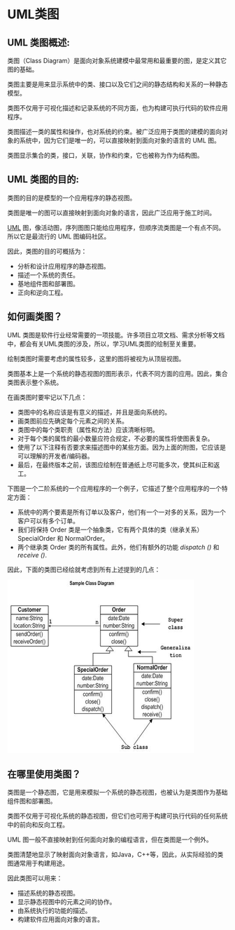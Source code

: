 # UML类图

## UML 类图概述:

类图（Class Diagram）是面向对象系统建模中最常用和最重要的图，是定义其它图的基础。

类图主要是用来显示系统中的类、接口以及它们之间的静态结构和关系的一种静态模型。

类图不仅用于可视化描述和记录系统的不同方面，也为构建可执行代码的软件应用程序。

类图描述一类的属性和操作，也对系统的约束。被广泛应用于类图的建模的面向对象的系统中，因为它们是唯一的，可以直接映射到面向对象的语言的 UML 图。

类图显示集合的类，接口，关联，协作和约束，它也被称为作为结构图。

## UML 类图的目的:

类图的目的是模型的一个应用程序的静态视图。

类图是唯一的图可以直接映射到面向对象的语言，因此广泛应用于施工时间。

[UML](http://www.yiibai.com/html/uml/) 图，像活动图，序列图图只能给应用程序，但顺序流类图是一个有点不同。所以它是最流行的 UML 图编码社区。

因此，类图的目的可概括为：

- 分析和设计应用程序的静态视图。
- 描述一个系统的责任。
- 基地组件图和部署图。
- 正向和逆向工程。

## 如何画类图？

UML 类图是软件行业经常需要的一项技能。许多项目立项文档、需求分析等文档中，都会有关UML类图的涉及，所以，学习UML类图的绘制至关重要。

绘制类图时需要考虑的属性较多，这里的图将被视为从顶层视图。

类图基本上是一个系统的静态视图的图形表示，代表不同方面的应用。因此，集合类图表示整个系统。

在画类图时要牢记以下几点：

- 类图中的名称应该是有意义的描述，并且是面向系统的。
- 画类图前应先确定每个元素之间的关系。
- 类图中的每个类职责（属性和方法）应该清晰标明。
- 对于每个类的属性的最小数量应符合规定，不必要的属性将使图表复杂。
- 使用了以下注释有否要求来描述图中的某些方面。因为上面的附图，它应该是可以理解的开发者/编码器。
- 最后，在最终版本之前，该图应绘制在普通纸上尽可能多次，使其纠正和返工。

下图是一个二阶系统的一个应用程序的一个例子，它描述了整个应用程序的一个特定方面：

- 系统中的两个要素是所有订单以及客户，他们有一个一对多的关系，因为一个客户可以有多个订单。
- 我们将保持 Order 类是一个抽象类，它有两个具体的类（继承关系）SpecialOrder 和 NormalOrder。
- 两个继承类 Order 类的所有属性。此外，他们有额外的功能 *dispatch ()* 和 *receive ()*.

因此，下面的类图已经绘就考虑到所有上述提到的几点：

![1521144I5-0](UML类图.assets/1503306289627880.jpg)

## 在哪里使用类图？

类图是一个静态图，它是用来模拟一个系统的静态视图，也被认为是类图作为基础组件图和部署图。

类图不仅用于可视化系统的静态视图，但它们也可用于构建可执行代码的任何系统中的前向和反向工程。

UML 图一般不直接映射到任何面向对象的编程语言，但在类图是一个例外。

类图清楚地显示了映射面向对象语言，如Java，C++等，因此，从实际经验的类图通常用于构建用途。

因此类图可以用来：

- 描述系统的静态视图。
- 显示静态视图中的元素之间的协作。
- 由系统执行的功能的描述。
- 构建软件应用面向对象的语言。